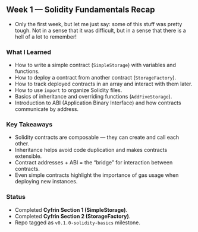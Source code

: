 ## Week 1 — Solidity Fundamentals Recap

- Only the first week, but let me just say: some of this stuff was pretty 
tough. Not in a sense that it was difficult, but in a sense that there is 
a hell of a lot to remember!

### What I Learned
- How to write a simple contract (`SimpleStorage`) with variables and 
functions.
- How to deploy a contract from another contract (`StorageFactory`).
- How to track deployed contracts in an array and interact with them 
later.
- How to use `import` to organize Solidity files.
- Basics of inheritance and overriding functions (`AddFiveStorage`).
- Introduction to ABI (Application Binary Interface) and how contracts 
communicate by address.

### Key Takeaways
- Solidity contracts are composable — they can create and call each other.
- Inheritance helps avoid code duplication and makes contracts extensible.
- Contract addresses + ABI = the “bridge” for interaction between 
contracts.
- Even simple contracts highlight the importance of gas usage when 
deploying new instances.

### Status
- Completed **Cyfrin Section 1 (SimpleStorage)**.
- Completed **Cyfrin Section 2 (StorageFactory)**.
- Repo tagged as `v0.1.0-solidity-basics` milestone.
